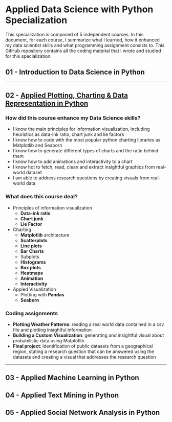 # Applied Data Science with Python Specialization
This specialization is composed of 5 independent courses.
In this document, for each course, I summarize what I learned, how it enhanced my data scientist skills and what programming assignment consists to.
This GitHub repository contains all the coding material that I wrote and studied for this specialization.

## 01 - Introduction to Data Science in Python

---
## 02 - [Applied Plotting, Charting & Data Representation in Python](https://www.coursera.org/learn/python-plotting/home/welcome)
### How did this course enhance my Data Science skills?
- I know the main principles for information visualization, including heuristics as data-ink ratio, chart junk and lie factors
- I know how to code with the most popular python charting libraries as Matplotlib and Seaborn
- I know how to generate different types of charts and the ratio behind them
- I know how to add animations and interactivity to a chart
- I know hot to fetch, read, clean and extract insightful graphics from real-world dataset
- I am able to address research questions by creating visuals from real-world data

### What does this course deal?
- Principles of information visualization
	- **Data-ink ratio**
	- **Chart junk**
	- **Lie Factor**
- Charting
	- **Matplotlib** architecture
	- **Scatterplots**
	- **Line plots**
	- **Bar Charts**
	- Subplots
	- **Histograms**
	- **Box plots**
	- **Heatmaps**
	- **Animation**
	- **Interactivity**
- Appied Visualization
	- Plotting with **Pandas**
	- **Seaborn**

### Coding assignments
- **Plotting Weather Patterns**: reading a real world data contained in a csv file and plotting insightful information
- **Building a Custom Visualization**: generating and insightful visual about probabilistic data using Matplotlib
- **Final project**: identification of public datasets from a geographical region, stating a research question that can be answered using the datasets and creating a visual that addresses the research question

---
## 03 - Applied Machine Learning in Python

## 04 - Applied Text Mining in Python

## 05 - Applied Social Network Analysis in Python
